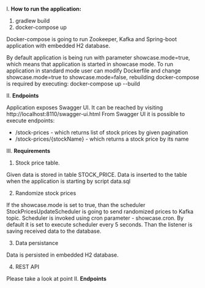 I. **How to run the application:**

1. gradlew build
2. docker-compose up

Docker-compose is going to run Zookeeper, Kafka and Spring-boot application with embedded H2 database.

By default application is being run with parameter showcase.mode=true, which means that application is started in showcase mode.
To run application in standard mode user can modify Dockerfile and change showcase.mode=true to showcase.mode=false, rebuilding
docker-compose is required by executing:
docker-compose up --build

II. **Endpoints**

Application exposes Swagger UI. It can be reached by visiting http://localhost:8110/swagger-ui.html
From Swagger UI it is possible to execute endpoints:
- /stock-prices - which returns list of stock prices by given pagination
- /stock-prices/{stockName} - which returns a stock price by its name

III. **Requirements**

1. Stock price table.

Given data is stored in table STOCK_PRICE. Data is inserted to the table when the application is starting by script data.sql

2. Randomize stock prices

If the showcase.mode is set to true, than the scheduler StockPricesUpdateScheduler is going to send randomized prices to Kafka topic. Scheduler is invoked using cron parameter - showcase.cron. By default it is set to execute scheduler every 5 seconds.
Than the listener is saving received data to the database.

3. Data persistance

Data is persisted in embedded H2 database.

4. REST API 

Please take a look at point II. **Endpoints**
